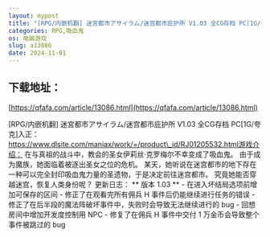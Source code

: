 ```yaml
---
layout: mypost
title: "[RPG/内嵌机翻] 迷宮都市アサイラム/迷宫都市庇护所 V1.03 全CG存档 PC[1G/夸克]"
categories: RPG,吸血鬼
os: 电脑游戏
slug: a13086
date: 2024-11-01
---
```


## 下载地址：

[https://qfafa.com/article/13086.html](https://qfafa.com/article/13086.html)

\[RPG/内嵌机翻\] 迷宮都市アサイラム/迷宫都市庇护所 V1.03 全CG存档 PC\[1G/夸克\]入正： https://www.dlsite.com/maniax/work/=/product\_id/RJ01205532.html游戏介绍：
在与真祖的战斗中，教会的圣女伊莉丝·克罗梅尔不幸变成了吸血鬼。
由于成为魔族，她面临着被逐出圣女之位的危机。
某天，她听说在迷宫都市的地下存在一种可以完全封印吸血鬼力量的圣遗物，于是决定前往迷宫都市。
究竟她能否穿越迷宫，恢复人类身份呢？
更新日志：
\*\* 版本 1.03 \*\*
\- 在进入坏结局选项前增加可保存的区间
\- 修正了在观看完所有佣兵 H 事件后仍能继续进行任务的错误
\- 修正了在后半段的魔法阵破坏事件中，失败时会导致无法继续进行的 bug
\- 回想房间中增加开发度控制用 NPC
\- 修复了在佣兵 H 事件中交付 1 万金币会导致整个事件被跳过的 bug